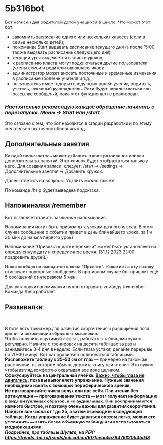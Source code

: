 # 5b316bot
<a href="https://t.me/IvanychSpb_bot" target="_blank">Бот</a> написан для родителей детей учащихся в школе. 
Что может этот бот:
- запомнить расписание одного или нескольких классов (если в семье несколько детей);
- по команде Start выдавать расписание текущего дня (а после 15:00 так же выдавать расписание следующего дня);
- текущий урок выделяется в списке уроков;
- к расписанию класса могут подключаться другие пользователи (члены семьи и родители одноклассников):
- администратор может вносить постоянные и временные изменения в расписание (болезнь учителя и т.д.);
- пользователь имеет одну из следующих ролей: ученик, родитель, учитель, классный руководитель. Роли будут использоваться при рассылке сообщений, пока этот функционал не реализован.

<h3><i>Настоятельно рекомендую каждое обращение начинать с перезапуска. Меню -> Start или /start</i></h3>
Это связано с тем, что бот находится в стадии разработки и по этому желательно постоянно обновлять код.
<h2>Дополнительные занятия</h2>
<p>Каждый пользователь может добавить в свое расписание список дополнительных занятий. Этот список будет отображаться только у него.
Для создания записи, следует: /start -> /settings -> Дополнительные занятия -> Добавить кружок.</p>
Далее ответить на вопросы.
Удалить можно там же.

По команде /help будет выведена подсказка.

<h2>Напоминалки /remember</h2>

Бот позволяет ставить различные напоминания. 
<p>Напоминания могут быть привязаны к урокам данного класса. В этом случае сообщение о событии придет в день ближайшего урока, за 1 ч 30 мин до начала первого урока. </p>
<p>Напоминание "Привязка к дате и времени" может быть установлено на определенную дату и определенное время. (31.12.2023 23:00 поздравить друзей.)</p>
<p>Ниже сообщения выводится кнопка "Принято". Нажатие на эту кнопку отключает повторные сообщения. В противном случае бот пришлет ещё 5 сообщений с интервалом 5 мин.</p>
Для установки напоминалки нужно отправить команду /remember. Команда /help работает.<br />

<h2>Развивалки</h2><br />

В боте есть тренажер для развития скорочтения и расширения поля зрения и активизации образного мышления.<br />
Чтобы получить ощутимый эффект, работать с таблицами нужно регулярно. Начните с тренировок на десяти таблицах за раз и занимайтесь 3–4 дня в неделю. Если глаза устают, делайте перерывы по 20–30 минут. Вот как правильно пользоваться таблицами.<br />
<b>Расположите таблицу в 35–50 см от глаз</b> — примерно на таком же расстоянии, на котором обычно держите книгу при чтении. Это нужно, чтобы взгляд комфортно охватывал все поле целиком.<br />
<b>Сфокусируйтесь на центральной ячейке.<b> <u>Важно, чтобы глаза не двигались</u>, пока вы выполняете упражнение. Нужные значения необходимо искать с помощью периферического зрения.<br />
<b>Не проговаривайте числа вслух или про себя.</b> При чтении без артикуляции — проговаривания текста — мозг получает информацию в виде визуальных образов, а не аудиальных. Они воспринимаются намного быстрее, и поэтому очень важны для развития скорочтения.<br />
<b>Найдите все числа от 1 до 25</b>, а затем переходите к следующей таблице. Когда упражнение будет даваться совсем легко, можно его усложнить — взять более объемную таблицу или воспользоваться модификациями.<br />
<i>Подробнее, про таблицы Шульте, на РБК: https://trends.rbc.ru/trends/education/617fceaa9a79476820b4bdd8</i>
